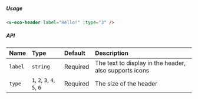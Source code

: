 ##### Usage

```html
<v-eco-header label="Hello!" :type="3" />
```

##### API

| Name    | Type                         | Default  | Description                                            |
| :------ | :--------------------------- | :------- | :----------------------------------------------------- |
| `label` | `string`                     | Required | The text to display in the header, also supports icons |
| `type`  | `1`, `2`, `3`, `4`, `5`, `6` | Required | The size of the header                                 |
